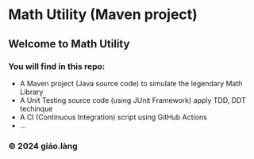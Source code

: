 # Math Utility (Maven project)

## Welcome to Math Utility
### You will find in this repo:
* A Maven project (Java source code) to simulate the legendary Math Library
* A Unit Testing source code (using JUnit Framework) apply TDD, DDT techinque
* A CI (Continuous Integration) script using GitHub Actions
* ...

### &#169; 2024 giáo.làng